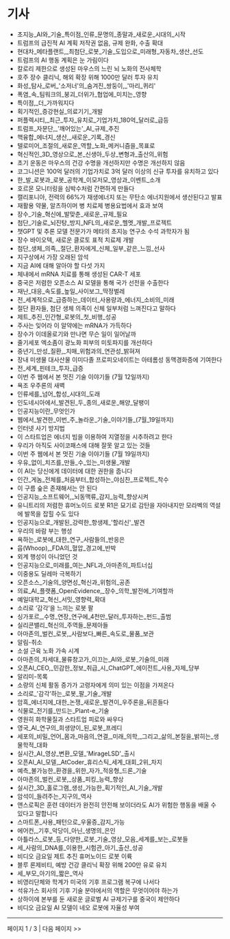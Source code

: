 # 기사

- 초지능_AI와_기술_특이점_인류_문명의_종말과_새로운_시대의_시작
- 트럼프의 급진적 AI 계획 저작권 없음, 규제 완화, 수출 확대
- 현대차_메타플랜트,_최첨단_로봇_기술_도입으로_미래형_자동차_생산_선도
- 트럼프의 AI 행동 계획은 눈 가림이다
- 칼로리 제한으로 생성된 마우스의 느린 뇌 노화의 전사체학
- 호주 장수 클리닉, 해외 확장 위해 1000만 달러 투자 유치
- 화성_탐사_로버_'소저너'의_숨겨진_쌍둥이,_'마리_퀴리'
- 폭염_속_팀워크의_붕괴_더위가_협업에_미치는_영향
- 특이점,_더_가까워지다
- 획기적인_증강현실_의료기기_개발
- 퍼플렉시티,_최근_투자_유치로_기업가치_180억_달러로_급등
- 트럼프_자문단,_'깨어있는'_AI_규제_추진
- 핵융합_에너지_생산,_새로운_기록_경신
- 텔로미어_조절의_새로운_역할_노화_메커니즘을_목표로
- 혁신적인_3D_영상으로_본_신생아_두상_변형과_출산의_위험
- 초기 운동은 마우스의 건강 수명을 개선하지만 수명은 개선하지 않음
- 코그니션은 100억 달러의 기업가치로 3억 달러 이상의 신규 투자를 유치하고 있다
- 한_발_로봇과_로봇_공학계_이모저모_영상과_이벤트_소개
- 호르몬 모니터링을 심박수처럼 간편하게 만들다
- 캘리포니아, 전력의 66%가 재생에너지 또는 무탄소 에너지원에서 생산된다고 발표
- 재활용 약물, 알츠하이머 병 치료제 병용요법에서 효과 보여
- 장수_기술_혁신에_발맞춘_새로운_규제_필요
- 첨단_기술로_뇌진탕_방지_NFL의_새로운_헬멧_개발_프로젝트
- 챗GPT 및 추론 모델 전문가가 메타의 초지능 연구소 수석 과학자가 됨
- 장수 바이오텍, 새로운 클로토 표적 치료제 개발
- 첨단_생체_의족,_절단_환자에게_신체_일부_같은_느낌_선사
- 지구상에서 가장 오래된 암석
- 지금 AI에 대해 알아야 할 다섯 가지
- 체내에서 mRNA 치료를 통해 생성된 CAR-T 세포
- 중국은 저렴한 오픈소스 AI 모델을 통해 국가 선전을 수출한다
- 재난_대응_속도를_높일_사이보그_딱정벌레
- 전_세계적으로_급증하는_데이터_사용량과_에너지_소비의_미래
- 절단 환자들, 첨단 생체 의족이 신체 일부처럼 느껴진다고 말하다
- 제트_추진_인간형_로봇의_첫_비행_성공
- 주사는 잊어라 이 알약에는 mRNA가 가득하다
- 장수가 이데올로기와 만나면 무슨 일이 일어날까
- 줄기세포 엑소좀이 광노화 피부의 미토파지를 개선하다
- 중년기_만성_질환,_치매_위험과의_연관성_밝혀져
- 장내 미생물 대사산물 이미다졸 프로피오네이트는 아테롬성 동맥경화증에 기여한다
- 전_세계_핀테크_투자_급증
- 이번 주 웹에서 본 멋진 기술 이야기들 (7월 12일까지)
- 욕조 우주론의 새벽
- 인류세를_넘어_합성_시대의_도래
- 인도네시아에서_발견된_두_종의_새로운_해양_달팽이
- 인공지능이란_무엇인가
- 웹에서_발견한_이번_주_놀라운_기술_이야기들_(7월_19일까지)
- 인터넷 사기 방지법
- 이 스타트업은 에너지 빔을 이용하여 지열정을 시추하려고 한다
- 우리가 아직도 사이코패스에 대해 잘못 알고 있는 것들
- 이번 주 웹에서 본 멋진 기술 이야기들 (7월 19일까지)
- 우유_없이_치즈를_만들_수_있는_미생물_개발
- 이 AI는 당신에게 데이터에 대한 권한을 줍니다
- 인간_게놈_전체를_처음부터_합성하는_야심찬_프로젝트_착수
- 이 구름 숲은 존재해서는 안 된다
- 인공지능_소프트웨어,_뇌동맥류_감지_능력_향상시켜
- 유니트리의 저렴한 휴머노이드 로봇 R1은 묘기로 감탄을 자아내지만 모라벡의 역설에 발목을 잡힐 수도 있다
- 인공지능으로_개발된_강력한_항생제_'할리신'_발견
- 우리의 바람 부는 행성
- 욕하는_로봇에_대한_연구_사람들의_반응은
- 웁(Whoop),_FDA의_혈압_경고에_반박
- 외계 행성이 아니었던 것
- 인공지능으로_미래를_여는_NFL과_아마존의_파트너십
- 이중용도 딜레마 극복하기
- 오픈소스_기술의_양면성_혁신과_위험의_공존
- 의료_AI_플랫폼_OpenEvidence,_장수_의학_발전에_기여할까
- 예일대학교_혁신_서밋_영향력_확대
- 소리로 ‘감각’을 느끼는 로봇 팔
- 싱가포르,_수명_연장_연구에_4천만_달러_투자하는_펀드_출범
- 실리콘밸리_혁신의_주역들_문제아들
- 아마존의_벌컨_로봇,_사람보다_빠른_속도로_물품_보관
- 알림-취소
- 소설 근육 노화 가속 시계
- 아마존의_차세대_물류창고가_이끄는_AI와_로봇_기술의_미래
- 오픈AI_CEO,_민감한_정보_취급_시_ChatGPT_에이전트_사용_자제_당부
- 알리미-목록
- 소량의 신체 활동 증가가 고령자에게 의미 있는 이점을 가져온다
- 소리로_'감각'하는_로봇_팔_기술_개발
- 암흑_에너지에_대한_논쟁_새로운_발견이_우주론을_뒤흔들다
- 식물로_전기를_만드는_Plant-e_기술
- 영원히 화학물질과 스타트업 피로와 싸우다
- 영국_AI_연구의_희생양이_된_로봇_프레디
- 세포의_비밀_언어_몸과_마음의_연결,_미래_의학,_그리고_삶의_본질을_밝히는_생물학적_대화
- 실시간_AI_영상_변환_모델_'MirageLSD'_출시
- 오픈AI_AI_모델,_AtCoder_휴리스틱_세계_대회_2위_차지
- 예측_불가능한_환경을_위한_자가_적응형_드론_기술
- 아마존의_벌컨_로봇,_상품_피킹_능력_향상
- 실시간_3D_홀로그램_생성_가능한_획기적인_AI_기술_개발
- 암석이_들려주는_지구의_역사
- 앤스로픽은 훈련 데이터가 완전히 안전해 보이더라도 AI가 위험한 행동을 배울 수 있다고 말합니다
- 스마트폰_사용_패턴으로_우울증_감지_가능
- 에어컨,_기후_악당이_아닌_생명의_은인
- 아틀라스_로봇_등_다양한_로봇_기술_영상_모음_세계를_보는_로봇들
- 세_사람의_DNA를_이용한_시험관_아기_출산_성공
- 비디오 금요일 제트 추진 휴머노이드 로봇 이륙
- 블루 론제비티, 예방 건강 클리닉 확장 위해 200만 유로 유치
- 세_부모_아기의_짧은_역사
- 비영리단체와 학계가 미국의 기후 프로그램 복구에 나서다
- 석유가스 회사의 기후 기술 분야에서의 역할은 무엇이어야 하는가
- 상하이에 본부를 둔 새로운 글로벌 AI 규제기구를 중국이 제안하다
- 비디오 금요일 AI 모델이 네오 로봇에 자율성 부여

---
페이지 1 / 3  |  다음 페이지 >>